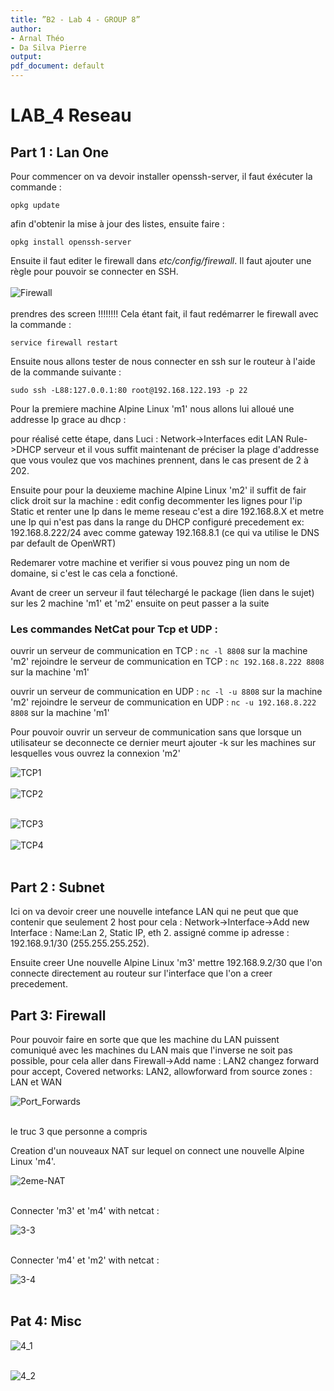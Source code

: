 ```yaml
---
title: ”B2 - Lab 4 - GROUP 8”
author:
- Arnal Théo
- Da Silva Pierre
output:
pdf_document: default
---
```


# LAB_4 Reseau

## Part 1 : Lan One

Pour commencer on va devoir installer openssh-server, il faut éxécuter la commande : 
```
opkg update
```
afin d'obtenir la mise à jour des listes, ensuite faire :
```
opkg install openssh-server
```
Ensuite il faut editer le firewall dans *etc/config/firewall*. Il faut ajouter une règle pour pouvoir se connecter en SSH.<br><br>
![Firewall](images/firewall.png)<br><br>                                                                                                            prendres des screen !!!!!!!!
Cela étant fait, il faut redémarrer le firewall avec la commande :
```
service firewall restart
```
Ensuite nous allons tester de nous connecter en ssh sur le routeur à l'aide de la commande suivante :
```
sudo ssh -L88:127.0.0.1:80 root@192.168.122.193 -p 22
```

Pour la premiere machine Alpine Linux 'm1' nous allons lui alloué une addresse Ip grace au dhcp : 

pour réalisé cette étape, dans Luci : Network->Interfaces edit LAN Rule->DHCP serveur et il vous suffit maintenant de préciser la plage d'addresse que vous voulez que vos machines prennent, dans le cas present de 2 à 202.

Ensuite pour pour la deuxieme machine Alpine Linux 'm2' il suffit de fair click droit sur la machine : edit config decommenter les lignes pour l'ip Static et renter une Ip dans le meme reseau c'est a dire 192.168.8.X et metre une Ip qui n'est pas dans la range du DHCP configuré precedement ex: 192.168.8.222/24 avec comme gateway 192.168.8.1 (ce qui va utilise le DNS par default de OpenWRT)

Redemarer votre machine et verifier si vous pouvez ping un nom de domaine, si c'est le cas cela a fonctioné.

Avant de creer un serveur il faut télechargé le package (lien dans le sujet) sur les 2 machine 'm1' et 'm2' ensuite on peut passer a la suite

### Les commandes NetCat pour Tcp et UDP :
ouvrir un serveur de communication en TCP :  `nc -l 8808`     sur la machine 'm2'
rejoindre le serveur de communication en TCP : `nc 192.168.8.222 8808`    sur la machine 'm1'

ouvrir un serveur de communication en UDP : `nc -l -u 8808`   sur la machine 'm2'
rejoindre le serveur de communication en UDP : `nc -u 192.168.8.222 8808` sur la machine 'm1'

Pour pouvoir ouvrir un serveur de communication sans que lorsque un utilisateur se deconnecte ce dernier meurt ajouter -k sur les machines sur lesquelles vous ouvrez la connexion 'm2'


![TCP1](images/tcp1.png)<br><br>
![TCP2](images/tcp2.png)<br><br>

![TCP3](images/tcp3.png)<br><br>
![TCP4](images/tcp4.png)<br><br>


## Part 2 : Subnet

Ici on va devoir creer une nouvelle intefance LAN qui ne peut que que contenir que seulement 2 host pour cela : Network->Interface->Add new Interface : Name:Lan 2, Static IP, eth 2.
assigné comme ip adresse : 192.168.9.1/30 (255.255.255.252).

Ensuite creer Une nouvelle Alpine Linux 'm3' mettre 192.168.9.2/30 que l'on connecte directement au routeur sur l'interface que l'on a creer precedement.


## Part 3: Firewall

Pour pouvoir faire en sorte que que les machine du LAN puissent comuniqué avec les machines du LAN mais que l'inverse ne soit pas possible, pour cela aller dans Firewall->Add name : LAN2 changez forward pour accept, Covered networks: LAN2, allowforward from source zones : LAN et WAN

![Port_Forwards](images/port_forward.png)<br><br>

le truc 3 que personne a compris 


Creation d'un nouveaux NAT sur lequel on connect une nouvelle Alpine Linux 'm4'.

![2eme-NAT](images/2eme-NAT.png)<br><br>

Connecter 'm3' et 'm4' with netcat :

![3-3](images/3-3.png)<br><br>

Connecter 'm4' et 'm2' with netcat : 

![3-4](images/3-4.png)<br><br>

## Pat 4: Misc

![4_1](images/4_1.png)<br><br>

![4_2](images/4_2.png)<br><br>